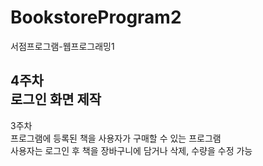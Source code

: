 # BookstoreProgram2
서점프로그램-웹프로그래밍1  

4주차  
로그인 화면 제작  
------------------------------------------------------------------  
3주차  
프로그램에 등록된 책을 사용자가 구매할 수 있는 프로그램  
사용자는 로그인 후 책을 장바구니에 담거나 삭제, 수량을 수정 가능
